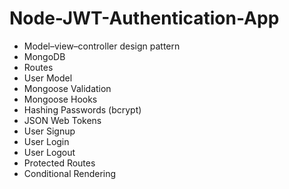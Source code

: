 # Node-JWT-Authentication-App

* Model–view–controller design pattern
* MongoDB
* Routes
* User Model
* Mongoose Validation
* Mongoose Hooks
* Hashing Passwords (bcrypt)
* JSON Web Tokens
* User Signup
* User Login
* User Logout
* Protected Routes
* Conditional Rendering
